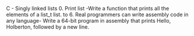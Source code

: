 C - Singly linked lists
0. Print list -Write a function that prints all the elements of a list_t list.
to
6. Real programmers can write assembly code in any language- Write a 64-bit program in assembly that prints Hello, Holberton, followed by a new line.
